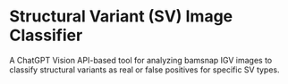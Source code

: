 # Structural Variant (SV) Image Classifier

A ChatGPT Vision API-based tool for analyzing bamsnap IGV images to classify structural variants as real or false positives for specific SV types.
